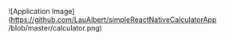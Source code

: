 ![Application Image](https://github.com/LauAlbert/simpleReactNativeCalculatorApp
/blob/master/calculator.png)
